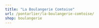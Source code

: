 ```yaml
---
title: "La Boulangerie Comtoise"
url: /pontarlier/la-boulangerie-comtoise/
shop: boulangerie
---
```

